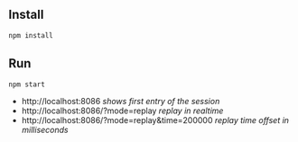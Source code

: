 ## Install

```bash
npm install
```

## Run

```bash
npm start
```
- http://localhost:8086  _shows first entry of the session_
- http://localhost:8086/?mode=replay  _replay in realtime_
- http://localhost:8086/?mode=replay&time=200000 _replay time offset in milliseconds_